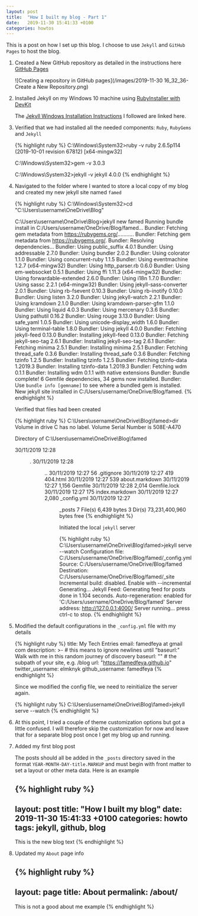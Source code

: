 ```yaml
---
layout: post
title:  "How I built my blog - Part 1"
date:   2019-11-30 15:41:33 +0100
categories: howtos
---
```


This is a post on how I set up this blog. I choose to use `Jekyll` and `GitHub Pages` to host the blog.

1.  Created a New GitHub repository as detailed in the instructions here [GitHub Pages][github-pages] 

    ![Creating a repository in GitHub pages](/images/2019-11-30 16_32_36-Create a New Repository.png)

2.  Installed Jekyll on my Windows 10 machine using [RubyInstaller with DevKit][rubyinstaller]

    The [Jekyll Windows Installation Instructions][jekyll-win-install] I followed are linked here.

3.  Verified that we had installed all the needed components: `Ruby`, `RubyGems` and `Jekyll`

    {% highlight ruby %}
    C:\Windows\System32>ruby -v
    ruby 2.6.5p114 (2019-10-01 revision 67812) [x64-mingw32]
    
    C:\Windows\System32>gem -v
    3.0.3
    
    C:\Windows\System32>jekyll -v
    jekyll 4.0.0
    {% endhighlight %}

4.  Navigated to the folder where I wanted to store a local copy of my blog and created my new jekyll site named `famed`
    
    {% highlight ruby %}
    C:\Windows\System32>cd "C:\Users\username\OneDrive\Blog"
    
    C:\Users\username\OneDrive\Blog>jekyll new famed
    Running bundle install in C:/Users/username/OneDrive/Blog/famed...
      Bundler: Fetching gem metadata from https://rubygems.org/...........
      Bundler: Fetching gem metadata from https://rubygems.org/.
      Bundler: Resolving dependencies...
      Bundler: Using public_suffix 4.0.1
      Bundler: Using addressable 2.7.0
      Bundler: Using bundler 2.0.2
      Bundler: Using colorator 1.1.0
      Bundler: Using concurrent-ruby 1.1.5
      Bundler: Using eventmachine 1.2.7 (x64-mingw32)
      Bundler: Using http_parser.rb 0.6.0
      Bundler: Using em-websocket 0.5.1
      Bundler: Using ffi 1.11.3 (x64-mingw32)
      Bundler: Using forwardable-extended 2.6.0
      Bundler: Using i18n 1.7.0
      Bundler: Using sassc 2.2.1 (x64-mingw32)
      Bundler: Using jekyll-sass-converter 2.0.1
      Bundler: Using rb-fsevent 0.10.3
      Bundler: Using rb-inotify 0.10.0
      Bundler: Using listen 3.2.0
      Bundler: Using jekyll-watch 2.2.1
      Bundler: Using kramdown 2.1.0
      Bundler: Using kramdown-parser-gfm 1.1.0
      Bundler: Using liquid 4.0.3
      Bundler: Using mercenary 0.3.6
      Bundler: Using pathutil 0.16.2
      Bundler: Using rouge 3.13.0
      Bundler: Using safe_yaml 1.0.5
      Bundler: Using unicode-display_width 1.6.0
      Bundler: Using terminal-table 1.8.0
      Bundler: Using jekyll 4.0.0
      Bundler: Fetching jekyll-feed 0.13.0
      Bundler: Installing jekyll-feed 0.13.0
      Bundler: Fetching jekyll-seo-tag 2.6.1
      Bundler: Installing jekyll-seo-tag 2.6.1
      Bundler: Fetching minima 2.5.1
      Bundler: Installing minima 2.5.1
      Bundler: Fetching thread_safe 0.3.6
      Bundler: Installing thread_safe 0.3.6
      Bundler: Fetching tzinfo 1.2.5
      Bundler: Installing tzinfo 1.2.5
      Bundler: Fetching tzinfo-data 1.2019.3
      Bundler: Installing tzinfo-data 1.2019.3
      Bundler: Fetching wdm 0.1.1
      Bundler: Installing wdm 0.1.1 with native extensions
      Bundler: Bundle complete! 6 Gemfile dependencies, 34 gems now installed.
      Bundler: Use `bundle info [gemname]` to see where a bundled gem is installed.
    New jekyll site installed in C:/Users/username/OneDrive/Blog/famed.
    {% endhighlight %}
    
    Verified that files had been created 
    
    {% highlight ruby %}
    C:\Users\username\OneDrive\Blog\famed>dir
     Volume in drive C has no label.
     Volume Serial Number is 508E-A470
    
     Directory of C:\Users\username\OneDrive\Blog\famed
    
    30/11/2019  12:28    <DIR>          .
    30/11/2019  12:28    <DIR>          ..
    30/11/2019  12:27                56 .gitignore
    30/11/2019  12:27               419 404.html
    30/11/2019  12:27               539 about.markdown
    30/11/2019  12:27             1,156 Gemfile
    30/11/2019  12:28             2,014 Gemfile.lock
    30/11/2019  12:27               175 index.markdown
    30/11/2019  12:27             2,080 _config.yml
    30/11/2019  12:27    <DIR>          _posts
                   7 File(s)          6,439 bytes
                   3 Dir(s)  73,231,400,960 bytes free
    {% endhighlight %}			   
    
    Initiated the local `jekyll` server 
    
    {% highlight ruby %}
    C:\Users\username\OneDrive\Blog\famed>jekyll serve --watch
    Configuration file: C:/Users/username/OneDrive/Blog/famed/_config.yml
                Source: C:/Users/username/OneDrive/Blog/famed
           Destination: C:/Users/username/OneDrive/Blog/famed/_site
     Incremental build: disabled. Enable with --incremental
          Generating...
           Jekyll Feed: Generating feed for posts
                        done in 1.104 seconds.
     Auto-regeneration: enabled for 'C:/Users/username/OneDrive/Blog/famed'
        Server address: http://127.0.0.1:4000/
      Server running... press ctrl-c to stop.
    {% endhighlight %}	
5.  Modified the default configurations in the `_config.yml` file with my details
    
    {% highlight ruby %}
    title: My Tech Entries
    email: famedfeya at gmail com
    description: >- # this means to ignore newlines until "baseurl:"
            Walk with me in this random journey of discovery
    baseurl: "" # the subpath of your site, e.g. /blog
    url: "https://famedfeya.github.io" 
    twitter_username: elmknyk
    github_username:  famedfeya
    {% endhighlight %}	
    
    Since we modified the config file, we need to reinitialize the server again.
    
    {% highlight ruby %}
    C:\Users\username\OneDrive\Blog\famed>jekyll serve --watch
    {% endhighlight %}	
    
6.  At this point, I tried a couple of theme customization options but got a little confused. I will therefore skip the customization for now and leave that for a separate blog post once I get my blog up and running. 

7.  Added my first blog post 

    The posts  should all be added in the `_posts` directory saved in the format `YEAR-MONTH-DAY-title.MARKUP` and must begin with front matter to set a layout or other meta data. Here is an example    
    
    {% highlight ruby %}
    ---
    layout: post
    title:  "How I built my blog"
    date:   2019-11-30 15:41:33 +0100
    categories: howto
    tags: jekyll, github, blog
    ---
    This is the new blog text
    {% endhighlight %}	

8.  Updated my `About` page info

    {% highlight ruby %}
    ---
    layout: page
    title: About 
    permalink: /about/
    ---
    This is not a good about me example
    {% endhighlight %}	
    
    [github-pages]: https://pages.github.com/
    [jekyll-win-install]: https://jekyllrb.com/docs/installation/windows/
    [rubyinstaller]: https://rubyinstaller.org/downloads/


